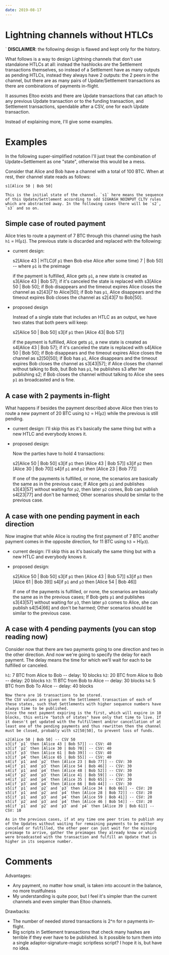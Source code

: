 ```yaml
---
date: 2019-08-17
---
```


# Lightning channels without HTLCs

` **DISCLAIMER**: the following design is flawed and kept only for the history.

What follows is a way to design Lightning channels that don't use standalone HTLCs at all: instead the hashlocks _are_ the Settlement transactions themselves, so instead of a Settlement have as many outputs as pending HTLCs, instead they always have 2 outputs: the 2 peers in the channel, but there are as many pairs of Update/Settlement transactions as there are combinations of payments in-flight.

It assumes Eltoo exists and there are Update transactions that can attach to any previous Update transaction or to the funding transaction, and Settlement transactions, spendable after a CSV, one for each Update transaction.

Instead of explaining more, I'll give some examples.

Examples
========

In the following super-simplified notation I'll just treat the combination of Update+Settlement as one "state", otherwise this would be a mess.

Consider that Alice and Bob have a channel with a total of 100 BTC. When at rest, their channel state reads as follows:

    s1[Alice 50 | Bob 50]

    This is the initial state of the channel. `s1` here means the sequence of this Update/Settlement according to odd SIGHASH_NOINPUT CLTV rules which are abstracted away. In the following cases there will be `s2`, `s3` and so on.

Simple case of routed payment
-----------------------------

Alice tries to route a payment of 7 BTC through this channel using the hash `h1` = H(`p1`). The previous state is discarded and replaced with the following:

  - current design:

    s2[Alice 43 | HTLC(if `p1` then Bob else Alice after some time) 7 | Bob 50] -- where `p1` is the preimage

    if the payment is fulfilled, Alice gets `p1`, a new state is created as s3[Alice 43 | Bob 57];
    if it's canceled the state is replaced with s3[Alice 50 | Bob 50];
    if Bob disappears and the timeout expires Alice closes the channel as s2[43|7 to Alice|50];
    if Bob has `p1`, Alice disappears and the timeout expires Bob closes the channel as s2[43|7 to Bob|50].

  - proposed design

    Instead of a single state that includes an HTLC as an output, we have two states that both peers will keep:

    s2[Alice 50 | Bob 50]
    s3[if `p1` then [Alice 43| Bob 57]]

    if the payment is fulfilled, Alice gets `p1`, a new state is created as s4[Alice 43 | Bob 57];
    if it's canceled the state is replaced with s4[Alice 50 | Bob 50];
    if Bob disappears and the timeout expires Alice closes the channel as s2[50|50];
    if Bob has `p1`, Alice disappears and the timeout expires Bob closes the channel as s3[43|57];
    if Alice closes the channel without talking to Bob, but Bob has `p1`, he publishes s3 after her publishing s2;
    if Bob closes the channel without talking to Alice she sees `p1` as broadcasted and is fine.

A case with 2 payments in-flight
--------------------------------

What happens if besides the payment described above Alice then tries to route a new payment of 20 BTC using `h2` = H(`p2`) while the previous is still pending.

  - current design: I'll skip this as it's basically the same thing but with a new HTLC and everybody knows it.

  - proposed design:

    Now the parties have to hold 4 transactions:

    s2[Alice 50 | Bob 50]
    s3[if `p1` then [Alice 43 | Bob 57]]
    s3[if `p2` then [Alice 30 | Bob 70]]
    s4[if `p1` and `p2` then [Alice 23 | Bob 77]]

    If one of the payments is fulfilled, or none, the scenarios are basically the same as in the previous case;
    If Alice gets `p1` and publishes s3[43|57] without waiting for `p2`, then later `p2` comes, Bob can publish s4[23|77] and don't be harmed;
    Other scenarios should be similar to the previous case.

A case with one pending payment in each direction
-------------------------------------------------

Now imagine that while Alice is routing the first payment of 7 BTC another payment comes in the opposite direction, for 11 BTC using `h3` = H(`p3`).

  - current design: I'll skip this as it's basically the same thing but with a new HTLC and everybody knows it.

  - proposed design:

    s2[Alice 50 | Bob 50]
    s3[if `p1` then [Alice 43 | Bob 57]]
    s3[if `p3` then [Alice 61 | Bob 39]]
    s4[if `p1` and `p3` then [Alice 54 | Bob 46]]

    If one of the payments is fulfilled, or none, the scenarios are basically the same as in the previous cases;
    If Bob gets `p1` and publishes s3[43|57] without waiting for `p3`, then later `p3` comes to Alice, she can publish s4[54|66] and don't be harmed;
    Other scenarios should be similar to the previous case.

A case with 4 pending payments (you can stop reading now)
---------------------------------------------------------

Consider now that there are two payments going to one direction and two in the other direction. And now we're going to specify the delay for each payment. The delay means the time for which we'll wait for each to be fulfilled or canceled.

`h1`: 7 BTC from Alice to Bob  -- delay: 10 blocks
`h2`: 20 BTC from Alice to Bob -- delay: 20 blocks
`h3`: 11 BTC from Bob to Alice -- delay: 30 blocks
`h4`: 5 BTC from Bob To Alice  -- delay: 40 blocks

    Now there are 16 transactions to be stored.
    The CSV values are given on the Settlement transaction of each of these states, such that Settlements with higher sequence numbers have always time to be published.
    Since the next payment expiring is the first, which will expire in 10 blocks, this entire "batch of states" have only that time to live. If it doesn't get updated with the fulfillment and/or cancellation of at least one of the pending payments and thus rewritten then the channel must be closed, probably with s2[50|50], to prevent loss of funds.

    s2[Alice 50 | Bob 50] -- CSV 50
    s3[if `p1` then [Alice 43 | Bob 57]] -- CSV: 40
    s3[if `p2` then [Alice 30 | Bob 70]] -- CSV: 40
    s3[if `p3` then [Alice 61 | Bob 39]] -- CSV: 40
    s3[if `p4` then [Alice 65 | Bob 55]] -- CSV: 40
    s4[if `p1` and `p2` then [Alice 23 | Bob 77]] -- CSV: 30
    s4[if `p1` and `p3` then [Alice 54 | Bob 46]] -- CSV: 30
    s4[if `p1` and `p4` then [Alice 48 | Bob 52]] -- CSV: 30
    s4[if `p2` and `p3` then [Alice 41 | Bob 59]] -- CSV: 30
    s4[if `p2` and `p4` then [Alice 35 | Bob 65]] -- CSV: 30
    s4[if `p3` and `p4` then [Alice 66 | Bob 44]] -- CSV: 30
    s5[if `p1` and `p2` and `p3` then [Alice 34 | Bob 66]] -- CSV: 20
    s5[if `p1` and `p2` and `p4` then [Alice 28 | Bob 72]] -- CSV: 20
    s5[if `p1` and `p3` and `p4` then [Alice 59 | Bob 41]] -- CSV: 20
    s5[if `p2` and `p3` and `p4` then [Alice 46 | Bob 54]] -- CSV: 20
    s6[if `p1` and `p2` and `p3` and `p4` then [Alice 39 | Bob 61]] -- CSV: 10

    As in the previous cases, if at any time one peer tries to publish any of the Updates without waiting for remaining payments to be either canceled or fulfilled, the other peer can just wait for the missing preimage to arrive, gather the preimages they already know or which were broadcasted with the transaction and fulfill an Update that is higher in its sequence number.

Comments
========

Advantages:

  * Any payment, no matter how small, is taken into account in the balance, no more trustfulness
  * My understanding is quite poor, but I feel it's simpler than the current channels and even simpler than Eltoo channels.

Drawbacks:

  * The number of needed stored transactions is 2^n for n payments in-flight.
  * Big scripts in Settlement transactions that check many hashes are terrible if they ever have to be published. Is it possible to turn them into a single adaptor-signature-magic scriptless script? I hope it is, but have no idea.
